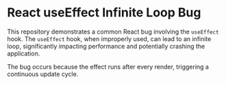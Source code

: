 # React useEffect Infinite Loop Bug

This repository demonstrates a common React bug involving the `useEffect` hook.  The `useEffect` hook, when improperly used, can lead to an infinite loop, significantly impacting performance and potentially crashing the application.

The bug occurs because the effect runs after every render, triggering a continuous update cycle.